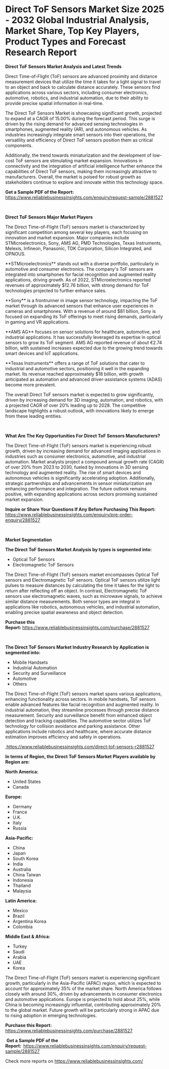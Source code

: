 <p><h1>Direct ToF Sensors Market Size 2025 - 2032 Global Industrial Analysis, Market Share, Top Key Players, Product Types and Forecast Research Report</h1></p><p><strong>Direct ToF Sensors Market Analysis and Latest Trends</strong></p>
<p><p>Direct Time-of-Flight (ToF) sensors are advanced proximity and distance measurement devices that utilize the time it takes for a light signal to travel to an object and back to calculate distance accurately. These sensors find applications across various sectors, including consumer electronics, automotive, robotics, and industrial automation, due to their ability to provide precise spatial information in real-time.</p><p>The Direct ToF Sensors Market is showcasing significant growth, projected to expand at a CAGR of 15.00% during the forecast period. This surge is driven by the rising demand for advanced sensing technologies in smartphones, augmented reality (AR), and autonomous vehicles. As industries increasingly integrate smart sensors into their operations, the versatility and efficiency of Direct ToF sensors position them as critical components.</p><p>Additionally, the trend towards miniaturization and the development of low-cost ToF sensors are stimulating market expansion. Innovations in connectivity and the integration of artificial intelligence further enhance the capabilities of Direct ToF sensors, making them increasingly attractive to manufacturers. Overall, the market is poised for robust growth as stakeholders continue to explore and innovate within this technology space.</p></p>
<p><strong>Get a Sample PDF of the Report:&nbsp;</strong> <a href="https://www.reliablebusinessinsights.com/enquiry/request-sample/2881527?utm_campaign=2319&utm_medium=2&utm_source=Github&utm_content=ia&utm_term=12032025&utm_id=direct-tof-sensors">https://www.reliablebusinessinsights.com/enquiry/request-sample/2881527</a></p>
<p>&nbsp;</p>
<p><strong>Direct ToF Sensors Major Market Players</strong></p>
<p><p>The Direct Time-of-Flight (ToF) sensors market is characterized by significant competition among several key players, each focusing on innovation and market expansion. Major companies include STMicroelectronics, Sony, AMS AG, PMD Technologies, Texas Instruments, Melexis, Infineon, Panasonic, TDK Corporation, Silicon Integrated, and OPNOUS.</p><p>**STMicroelectronics** stands out with a diverse portfolio, particularly in automotive and consumer electronics. The company's ToF sensors are integrated into smartphones for facial recognition and augmented reality applications, driving growth. As of 2022, STMicroelectronics reported revenues of approximately $12.76 billion, with strong demand for ToF technologies projected to further enhance sales.</p><p>**Sony** is a frontrunner in image sensor technology, impacting the ToF market through its advanced sensors that enhance user experiences in cameras and smartphones. With a revenue of around $81 billion, Sony is focused on expanding its ToF offerings to meet rising demands, particularly in gaming and VR applications.</p><p>**AMS AG** focuses on sensor solutions for healthcare, automotive, and industrial applications. It has successfully leveraged its expertise in optical sensors to grow its ToF segment. AMS AG reported revenue of about €2.74 billion, with sustained increases expected due to the growing trend towards smart devices and IoT applications.</p><p>**Texas Instruments** offers a range of ToF solutions that cater to industrial and automotive sectors, positioning it well in the expanding market. Its revenue reached approximately $18 billion, with growth anticipated as automation and advanced driver-assistance systems (ADAS) become more prevalent.</p><p>The overall Direct ToF sensors market is expected to grow significantly, driven by increasing demand for 3D imaging, automation, and robotics, with a projected CAGR of over 20% leading up to 2028. The competitive landscape highlights a robust outlook, with innovations likely to emerge from these leading entities.</p></p>
<p>&nbsp;</p>
<p><strong>What Are The Key Opportunities For Direct ToF Sensors Manufacturers?</strong></p>
<p><p>The Direct Time-of-Flight (ToF) sensors market is experiencing robust growth, driven by increasing demand for advanced imaging applications in industries such as consumer electronics, automotive, and industrial automation. Market analysts project a compound annual growth rate (CAGR) of over 20% from 2023 to 2030, fueled by innovations in 3D sensing technology and augmented reality. The rise of smart devices and autonomous vehicles is significantly accelerating adoption. Additionally, strategic partnerships and advancements in sensor miniaturization are enhancing performance and integration. The future outlook remains positive, with expanding applications across sectors promising sustained market expansion.</p></p>
<p><strong>Inquire or Share Your Questions If Any Before Purchasing This Report:</strong> <a href="https://www.reliablebusinessinsights.com/enquiry/pre-order-enquiry/2881527?utm_campaign=2319&utm_medium=2&utm_source=Github&utm_content=ia&utm_term=12032025&utm_id=direct-tof-sensors">https://www.reliablebusinessinsights.com/enquiry/pre-order-enquiry/2881527</a></p>
<p>&nbsp;</p>
<p><strong>Market Segmentation</strong></p>
<p><strong>The Direct ToF Sensors Market Analysis by types is segmented into:</strong></p>
<p><ul><li>Optical ToF Sensors</li><li>Electromagnetic ToF Sensors</li></ul></p>
<p><p>The Direct Time-of-Flight (ToF) sensors market encompasses Optical ToF sensors and Electromagnetic ToF sensors. Optical ToF sensors utilize light pulses to measure distances by calculating the time it takes for the light to return after reflecting off an object. In contrast, Electromagnetic ToF sensors use electromagnetic waves, such as microwave signals, to achieve similar distance measurements. Both sensor types are integral in applications like robotics, autonomous vehicles, and industrial automation, enabling precise spatial awareness and object detection.</p></p>
<p><strong>Purchase this Report:&nbsp;</strong><a href="https://www.reliablebusinessinsights.com/purchase/2881527?utm_campaign=2319&utm_medium=2&utm_source=Github&utm_content=ia&utm_term=12032025&utm_id=direct-tof-sensors">https://www.reliablebusinessinsights.com/purchase/2881527</a></p>
<p>&nbsp;</p>
<p><strong>The Direct ToF Sensors Market Industry Research by Application is segmented into:</strong></p>
<p><ul><li>Mobile Handsets</li><li>Industrial Automation</li><li>Security and Surveillance</li><li>Automotive</li><li>Others</li></ul></p>
<p><p>The Direct Time-of-Flight (ToF) sensors market spans various applications, enhancing functionality across sectors. In mobile handsets, ToF sensors enable advanced features like facial recognition and augmented reality. In industrial automation, they streamline processes through precise distance measurement. Security and surveillance benefit from enhanced object detection and tracking capabilities. The automotive sector utilizes ToF technology for collision avoidance and parking assistance. Other applications include robotics and healthcare, where accurate distance estimation improves efficiency and safety in operations.</p></p>
<p><a href="https://www.reliablebusinessinsights.com/direct-tof-sensors-r2881527?utm_campaign=2319&utm_medium=2&utm_source=Github&utm_content=ia&utm_term=12032025&utm_id=direct-tof-sensors">&nbsp;https://www.reliablebusinessinsights.com/direct-tof-sensors-r2881527</a></p>
<p><strong>In terms of Region, the Direct ToF Sensors Market Players available by Region are:</strong></p>
<p>
    <p> <strong> North America: </strong>
        <ul>
            <li>United States</li>
            <li>Canada</li>
        </ul>
        </p> 
    <p> <strong> Europe: </strong>
        <ul>
            <li>Germany</li>
            <li>France</li>
            <li>U.K.</li>
            <li>Italy</li>
            <li>Russia</li>
        </ul>
        </p> 
    <p> <strong> Asia-Pacific: </strong>
        <ul>
            <li>China</li>
            <li>Japan</li>
            <li>South Korea</li>
            <li>India</li>
            <li>Australia</li>
            <li>China Taiwan</li>
            <li>Indonesia</li>
            <li>Thailand</li>
            <li>Malaysia</li>
        </ul>
        </p> 
    <p> <strong> Latin America: </strong>
        <ul>
            <li>Mexico</li>
            <li>Brazil</li>
            <li>Argentina Korea</li>
            <li>Colombia</li>
        </ul>
        </p> 
    <p> <strong> Middle East & Africa: </strong>
        <ul>
            <li>Turkey</li>
            <li>Saudi</li>
            <li>Arabia</li>
            <li>UAE</li>
            <li>Korea</li>
        </ul>
    </p>
    </p>
<p><p>The Direct Time-of-Flight (ToF) sensors market is experiencing significant growth, particularly in the Asia-Pacific (APAC) region, which is expected to account for approximately 35% of the market share. North America follows closely with around 30%, driven by advancements in consumer electronics and automotive applications. Europe is projected to hold about 25%, while China is becoming increasingly influential, contributing approximately 20% to the global market. Future growth will be particularly strong in APAC due to rising adoption in emerging technologies.</p></p>
<p><strong>Purchase this Report: </strong><a href="https://www.reliablebusinessinsights.com/purchase/2881527?utm_campaign=2319&utm_medium=2&utm_source=Github&utm_content=ia&utm_term=12032025&utm_id=direct-tof-sensors">https://www.reliablebusinessinsights.com/purchase/2881527</a></p>
<p>&nbsp;<strong>Get a Sample PDF of the Report:&nbsp;&nbsp;</strong><a href="https://www.reliablebusinessinsights.com/enquiry/request-sample/2881527?utm_campaign=2319&utm_medium=2&utm_source=Github&utm_content=ia&utm_term=12032025&utm_id=direct-tof-sensors">https://www.reliablebusinessinsights.com/enquiry/request-sample/2881527</a></p>
<p><strong></strong></p>
<p>Check more reports on <a href="https://www.reliablebusinessinsights.com/?utm_campaign=2319&utm_medium=2&utm_source=Github&utm_content=ia&utm_term=12032025&utm_id=direct-tof-sensors">https://www.reliablebusinessinsights.com/</a></p>